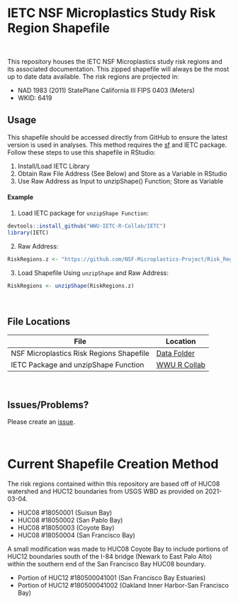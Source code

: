 # IETC NSF Microplastics Study Risk Region Shapefile

<br>

This repository houses the IETC NSF Microplastics study risk regions and its associated documentation. This zipped shapefile will always be the most up to date data available. The risk regions are projected in:

- NAD 1983 (2011) StatePlane California III FIPS 0403 (Meters)
- WKID: 6419

## Usage

This shapefile should be accessed directly from GitHub to ensure the latest version is used in analyses. This method requires the [sf](https://r-spatial.github.io/sf/) and IETC package. Follow these steps to use this shapefile in RStudio:

1. Install/Load IETC Library
2. Obtain Raw File Address (See Below) and Store as a Variable in RStudio
3. Use Raw Address as Input to unzipShape() Function; Store as Variable

#### Example

1. Load IETC package for `unzipShape Function`:
```R
devtools::install_github("WWU-IETC-R-Collab/IETC")
library(IETC)
```
2. Raw Address:
```R
RiskRegions.z <- "https://github.com/NSF-Microplastics-Project/Risk_Region.shapefile/raw/main/Data/SFB_RiskRegions_20210304_SP.zip"
```
3. Load Shapefile Using `unzipShape` and Raw Address:
```R
RiskRegions <- unzipShape(RiskRegions.z)
```

<br>

## File Locations

File | Location
------------ | -------------
NSF Microplastics Risk Regions Shapefile | [Data Folder](https://github.com/NSF-Microplastics-Project/Risk_Region.shapefile/tree/main/Data)
IETC Package and unzipShape Function | [WWU R Collab](https://github.com/WWU-IETC-R-Collab/IETC)

<br>

## Issues/Problems?

Please create an [issue](https://github.com/NSF-Microplastics-Project/Risk_Region.shapefile/issues).

<br>

# Current Shapefile Creation Method

The risk regions contained within this repository are based off of HUC08 watershed and HUC12 boundaries from USGS WBD as provided on 2021-03-04.

* HUC08 #18050001 (Suisun Bay)
* HUC08 #18050002 (San Pablo Bay)
* HUC08 #18050003 (Coyote Bay)
* HUC08 #18050004 (San Francisco Bay)

A small modification was made to HUC08 Coyote Bay to include portions of HUC12 boundaries south of the I-84 bridge (Newark to East Palo Alto) within the southern end of the San Francisco Bay HUC08 boundary.

* Portion of HUC12 #180500041001 (San Francisco Bay Estuaries)
* Portion of HUC12 #180500041002 (Oakland Inner Harbor-San Francisco Bay)
